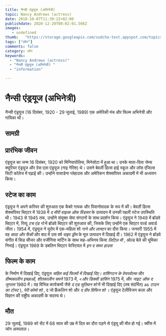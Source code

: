 ```yaml
---
title: नैन्सी एंड्रयूज (अभिनेत्री) 
topic: Nancy Andrews (actress)
date: 2018-10-07T11:39:22+02:00
publishdate: 2020-12-20T08:02:01.566Z
images: 
   - undefined
thumb:   "https://storage.googleapis.com/sudcha-test.appspot.com/topics/People/nancy_andrews_(actress)/thumb.jpeg"
tags: ["लोग"]
comments: false
category: लोग
keywords: 
  - "Nancy Andrews (actress)"
  - "नैन्सी एंड्रयूज (अभिनेत्री) "
  - "information"

---
```

<h1> नैन्सी एंड्रयूज (अभिनेत्री) </h1> <p> </p> <p> नैन्सी एंड्रयूज (16 दिसंबर, 1920 - 29 जुलाई, 1989) एक अमेरिकी मंच और फिल्म अभिनेत्री और गायिका थी। </p> <h2> सामग्री </h2> <h2> प्रारंभिक जीवन </h2> <p> एंड्रयूज का जन्म 16 दिसंबर, 1920 को मिनियापोलिस, मिनेसोटा में हुआ था। उनके माता-पिता जेम्स क्यूरियर एंड्रयूज और ग्रेस एला एंड्रयूज (नाइ गेरिश) थे। उसने बेवर्ली हिल्स हाई स्कूल और लॉस एंजिल्स सिटी कॉलेज में पढ़ाई की। उन्होंने पासाडेना प्लेहाउस और अमेरिकन शेक्सपियर अकादमी में भी अध्ययन किया। </p> <h2> स्टेज का काम </h2> <p> एंड्रयूज ने अपने करियर की शुरुआत एक कैबरे गायक और पियानोवादक के रूप में की। बेवर्ली हिल्स शेक्सपियर थिएटर में 1938 में <i> द मीरी वाइव्स ऑफ विंडसर </i> के उत्पादन में उनकी पहली स्टेज उपस्थिति थी। 1943 से 1945 तक, उन्होंने संयुक्त सेवा संगठनों के साथ प्रदर्शन किया। एंड्रयूज ने 1949 में ब्रॉडवे थिएटर में, रिव्यू <i> टच एंड गो </i> में ब्रॉडवे थिएटर की शुरुआत की, जिसके लिए उन्होंने एक थिएटर वर्ल्ड अवार्ड जीता। 1954 में, एंड्रयूज ने यूरोप में एक-महिला शो <i> गाने और लाफ्टर </i> का दौरा किया। जनवरी 1955 में वह <i> सादा और फैंसी </i> और बाद में उस वर्ष <i> पाइप ड्रीम </i> के मूल उत्पादन में दिखाई दी। 1962 में एंड्रयूज ने ब्रॉडवे संगीत में सिड सीजर और वर्जीनिया मार्टिन के साथ सह-अभिनय किया <i> लिटिल मी </i>, ओल्ड बेले की भूमिका निभाई। एंड्रयूज 1969 के डबलिन थिएटर फेस्टिवल में <i> इन द समर हाउस </i> </p> <h2> फिल्म के काम </h2> <p> के निर्माण में दिखाई दिए, एंड्रयूज <i> सहित कई फिल्मों में दिखाई दिए। वाशिंगटन के वेयरवोल्फ </i> और <i> ग्रीष्मकालीन इच्छाओं, शीतकालीन सपने </i> 1973 में, <i> <और डिक्सी डांसिंग </i> 1975 में, और <i> नाइट ऑफ द जुगलर </i> 1980 में। वह विभिन्न कार्यक्रमों जैसे <i> द एड सुलिवन शो </i> में भी दिखाई दिए (तब संदर्भित) as <i> टाउन का टोस्ट </i>), <i> पेरी कोमो शो </i>, द जो फ्रैंकलिन शो और <i> द ग्रीव ग्रिफिन शो </i>। एंड्रयूज टेलीविजन कला और विज्ञान की राष्ट्रीय अकादमी के सदस्य थे। </p> <h2> मौत </h2> <p> 29 जुलाई, 1989 को सेंट में 68 साल की उम्र में दिल का दौरा पड़ने से एंड्रयू की मौत हो गई। क्वींस में जॉन अस्पताल। </p> 